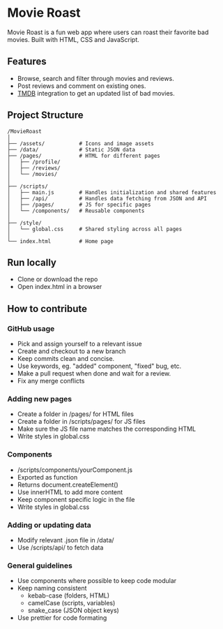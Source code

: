 # Movie Roast

Movie Roast is a fun web app where users can roast their favorite bad movies. Built with HTML, CSS and JavaScript.

## Features

- Browse, search and filter through movies and reviews.
- Post reviews and comment on existing ones.
- [TMDB](https://developer.themoviedb.org/docs/getting-started) integration to get an updated list of bad movies.

## Project Structure

```plaintext
/MovieRoast
│
├── /assets/           # Icons and image assets
├── /data/             # Static JSON data
├── /pages/            # HTML for different pages
│   ├── /profile/
│   ├── /reviews/
│   └── /movies/
│
├── /scripts/
│   ├── main.js        # Handles initialization and shared features
│   ├── /api/          # Handles data fetching from JSON and API
│   ├── /pages/        # JS for specific pages
│   └── /components/   # Reusable components
│
├── /style/
│   └── global.css     # Shared styling across all pages
│
└── index.html         # Home page
```

## Run locally

- Clone or download the repo
- Open index.html in a browser

## How to contribute

### GitHub usage

- Pick and assign yourself to a relevant issue
- Create and checkout to a new branch
- Keep commits clean and concise.
- Use keywords, eg. "added" component, "fixed" bug, etc.
- Make a pull request when done and wait for a review.
- Fix any merge conflicts

### Adding new pages

- Create a folder in /pages/ for HTML files
- Create a folder in /scripts/pages/ for JS files
- Make sure the JS file name matches the corresponding HTML
- Write styles in global.css

### Components

- /scripts/components/yourComponent.js
- Exported as function
- Returns document.createElement()
- Use innerHTML to add more content
- Keep component specific logic in the file
- Write styles in global.css

### Adding or updating data

- Modify relevant .json file in /data/
- Use /scripts/api/ to fetch data

### General guidelines

- Use components where possible to keep code modular
- Keep naming consistent
  - kebab-case (folders, HTML)
  - camelCase (scripts, variables)
  - snake_case (JSON object keys)
- Use prettier for code formating
